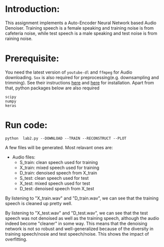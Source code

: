 # Introduction:

This assignment implements a Auto-Encoder Neural Network based Audio Denoiser. Training speech is a female speaking and training noise is from cafeteria noise, while test speech is a male speaking and test noise is from raining noise.

# Prerequisite:

You need the latest version of `youtube-dl` and `ffmpeg` for Audio downloading. `Sox` is also required for preprocessing(e.g. downsampling and trimming). See their instructions [here](https://ytdl-org.github.io/youtube-dl/download.html) and [here](http://sox.sourceforge.net/) for installation. Apart from that, python packages below are also required
```
scipy
numpy
keras
```

# Run code:

```
python  lab2.py --DOWNLOAD --TRAIN --RECONSTRUCT --PLOT
``` 

A few files will be generated. Most relavant ones are: 

- Audio files: 
    - S_train: clean speech used for training
    - X_train: mixed speech used for training
    - D_train: denoised speech from X_train   
    - S_test: clean speech used for test
    - X_test: mixed speech used for test
    - D_test: denoised speech from X_test

By listening to "X_train.wav" and "D_train.wav", we can see that the training speech is cleaned up pretty well. 

By listening to "X_test.wav" and "D_test.wav", we can see that the test speech was not denoised
as well as the training speech, although the audio indeed become "cleaner" in some way. This means that the denoising network is not so robust and well-generalized because of the diversity in training speech/nosie and test speech/noise. This shows the impact of overfitting. 
    

